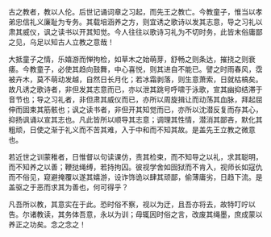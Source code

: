 古之教者，教以人伦。后世记诵词章之习起，而先王之教亡。今教童子，惟当以孝弟忠信礼义廉耻为专务。其载培涵养之方，则宜诱之歌诗以发其志意，导之习礼以肃其威仪，讽之读书以开其知觉。今人往往以歌诗习礼为不切时务，此皆末俗庸鄙之见，乌足以知古人立教之意哉！

大抵童子之情，乐嬉游而惮拘检，如草木之始萌芽，舒畅之则条达，摧挠之则衰痿。今教童子，必使其趋向鼓舞，中心喜悦，则其进自不能已。譬之时雨春风，霑被卉木，莫不萌动发越，自然日长月化；若冰霜剥落，则生意萧索，日就枯槁矣。故凡诱之歌诗者，非但发其志意而已，亦以泄其跳号呼啸于泳歌，宣其幽抑结滞于音节也；导之习礼者，非但肃其威仪而已，亦所以周旋揖让而动荡其血脉，拜起屈伸而固束其筋骸也；讽之读书者，非但开其知觉而已，亦所以沈潜反复而存其心，抑扬讽诵以宣其志也。凡此皆所以顺导其志意；调理其性情，潜消其鄙吝，默化其粗顽，日使之渐于礼义而不苦其难，入于中和而不知其故。是盖先王立教之微意也。

若近世之训蒙稚者，日惟督以句读课仿，责其检束，而不知导之以礼，求其聪明，而不知养之以善；鞭挞绳缚，若持拘囚。彼视学舍如囹狱而不肯入，视师长如寇仇而不俗见，窥避掩覆以遂其嬉游，设诈饰诡以肆其顽鄙，偷薄庸劣，日趋下流。是盖驱之于恶而求其为善也，何可得乎？

凡吾所以教，其意实在于此。恐时俗不察，视以为迂，且吾亦将去，故特叮咛以告。尔诸教读，其务体吾意，永以为训；毋辄因时俗之言，改废其绳墨，庶成蒙以养正之功矣。念之念之！